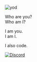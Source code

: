   
![yod](https://megali-public.s3.amazonaws.com/yod-in-a-triangle-black-small.jpg)
  
Who are you?  
Who am I?  
  
I am you.  
I am I.  
  
I also code.  
  
[![Discord](https://img.shields.io/discord/308770673399169025?style=social)](https://discord.gg/W7w9K72N)
  
